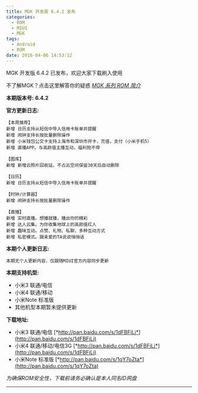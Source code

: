 ```yaml
---
title: MGK 开发版 6.4.2 发布
categories:
  - ROM
  - MIUI
  - MGK
tags:
  - Android
  - ROM
date: 2016-04-06 14:53:12
---
```

MGK 开发版 6.4.2 已发布，欢迎大家下载刷入使用

不了解MGK？点击这里解答你的疑惑 [*MGK 系列 ROM 简介*](http://ry09iu.coding.me/2016/04/06/about-mgk/)

**本期版本号:** **6.4.2**
<!--more-->

**官方更新日志:**
```
【本周推荐】
新增 日历支持从短信中导入信用卡账单并提醒
新增 闹钟支持长按批量删除操作
新增 小米钱包公交卡支持上海市和深圳市开卡，充值，支付（小米手机5）
新增 直播APP。与高颜值主播互动，福利抢不停

【图库】
新增 新增云照片回收站，不占云空间保留30天后自动删除

【日历】
新增 日历支持从短信中导入信用卡账单并提醒

【时钟/计算器】
新增 闹钟支持长按批量删除操作

【直播】
新增 实时直播。想播就播，播出你的精彩
新增 达人云集。为你收集地球上的高颜值红人
新增 趣味互动。点赞、礼物、私聊，多种互动方式
新增 私密模式。跟亲爱的TA说说悄悄话
```

**本期个人更新日志:**
```
本期无个人更新内容，仅跟随MIUI官方内容同步更新
```

**本期支持机型:**
- 小米3 联通/电信
- 小米4 联通/移动
- 小米Note 标准版
- 其他机型本期暂未提供更新

**下载地址:**
- 小米3 联通/电信 [*http://pan.baidu.com/s/1dFBFiLj*](http://pan.baidu.com/s/1dFBFiLj)
- 小米4 联通/移动/电信3G [*http://pan.baidu.com/s/1dFBFiLj*](http://pan.baidu.com/s/1dFBFiLj)
- 小米Note 标准版 [*http://pan.baidu.com/s/1qY7oZta*](http://pan.baidu.com/s/1qY7oZta)

*为确保ROM安全性，下载前请务必确认是本人同名ID网盘*

--- 
